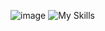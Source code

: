 ![image](https://github.com/user-attachments/assets/03955f4b-37e5-43ec-b728-61ced725c6d1)
![My Skills](https://skillicons.dev/icons?i=all)
